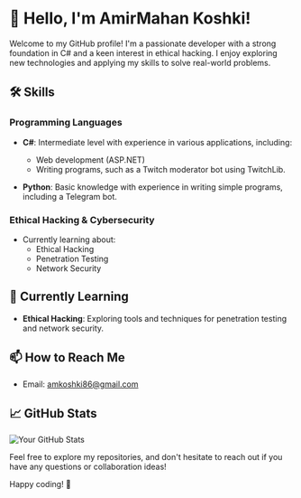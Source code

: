 # 👋 Hello, I'm AmirMahan Koshki!

Welcome to my GitHub profile! I'm a passionate developer with a strong foundation in C# and a keen interest in ethical hacking. I enjoy exploring new technologies and applying my skills to solve real-world problems.

## 🛠️ Skills

### Programming Languages
- **C#**: Intermediate level with experience in various applications, including:
  - Web development (ASP.NET)
  - Writing programs, such as a Twitch moderator bot using TwitchLib.

- **Python**: Basic knowledge with experience in writing simple programs, including a Telegram bot.

### Ethical Hacking & Cybersecurity
- Currently learning about:
  - Ethical Hacking
  - Penetration Testing
  - Network Security

## 🌱 Currently Learning
- **Ethical Hacking**: Exploring tools and techniques for penetration testing and network security.

## 📫 How to Reach Me
- Email: [amkoshki86@gmail.com](mailto:amkoshki86@gmail.com)

## 📈 GitHub Stats
![Your GitHub Stats](https://github-readme-stats.vercel.app/api/top-langs/?username=SoulKeeper2&layout=compact&theme=radical&transparent=true&count=7)

Feel free to explore my repositories, and don't hesitate to reach out if you have any questions or collaboration ideas!

Happy coding! 🚀
